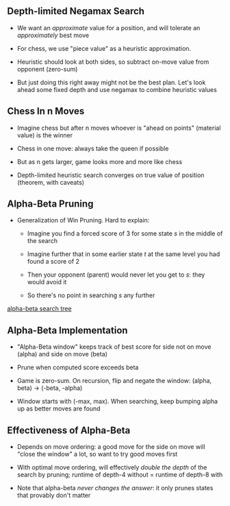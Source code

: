 ## Depth-limited Negamax Search

* We want an *approximate* value for a position, and will
  tolerate an *approximately* best move

* For chess, we use "piece value" as a heuristic
  approximation.

* Heuristic should look at both sides, so subtract on-move
  value from opponent (zero-sum)

* But just doing this right away might not be the best
  plan. Let's look ahead some fixed depth and use negamax to
  combine heuristic values

## Chess In n Moves

* Imagine chess but after n moves whoever is "ahead on
  points" (material value) is the winner

* Chess in one move: always take the queen if possible

* But as n gets larger, game looks more and more like chess

* Depth-limited heuristic search converges on true value of
  position (theorem, with caveats)

## Alpha-Beta Pruning

* Generalization of Win Pruning. Hard to explain:

    * Imagine you find a forced score of 3 for some state *s* in the
      middle of the search

    * Imagine further that in some earlier state *t* at the same
      level you had found a score of 2

    * Then your opponent (parent) would never let you get to
      *s*: they would avoid it

    * So there's no point in searching *s* any further

[alpha-beta search tree](http://wiki.cs.pdx.edu/mc-howto/tree-2.png)

## Alpha-Beta Implementation

* "Alpha-Beta window" keeps track of best score for
  side not on move (alpha) and side on move (beta)

* Prune when computed score exceeds beta

* Game is zero-sum. On recursion, flip and negate the
  window: (alpha, beta) → (-beta, -alpha)

* Window starts with (-max, max). When searching, keep
  bumping alpha up as better moves are found

## Effectiveness of Alpha-Beta

* Depends on move ordering: a good move for the side on move
  will "close the window" a lot, so want to try good moves first

* With optimal move ordering, will effectively *double the
  depth* of the search by pruning; runtime of depth-4
  without = runtime of depth-8 with

* Note that alpha-beta *never changes the answer*: it only
  prunes states that provably don't matter

